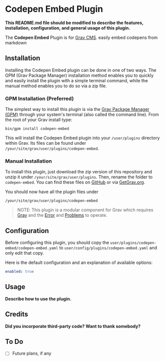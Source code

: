 # Codepen Embed Plugin

**This README.md file should be modified to describe the features, installation, configuration, and general usage of this plugin.**

The **Codepen Embed** Plugin is for [Grav CMS](http://github.com/getgrav/grav). easily embed codepens from markdown

## Installation

Installing the Codepen Embed plugin can be done in one of two ways. The GPM (Grav Package Manager) installation method enables you to quickly and easily install the plugin with a simple terminal command, while the manual method enables you to do so via a zip file.

### GPM Installation (Preferred)

The simplest way to install this plugin is via the [Grav Package Manager (GPM)](http://learn.getgrav.org/advanced/grav-gpm) through your system's terminal (also called the command line).  From the root of your Grav install type:

    bin/gpm install codepen-embed

This will install the Codepen Embed plugin into your `/user/plugins` directory within Grav. Its files can be found under `/your/site/grav/user/plugins/codepen-embed`.

### Manual Installation

To install this plugin, just download the zip version of this repository and unzip it under `/your/site/grav/user/plugins`. Then, rename the folder to `codepen-embed`. You can find these files on [GitHub](https://github.com/apotropaic/grav-plugin-codepen-embed) or via [GetGrav.org](http://getgrav.org/downloads/plugins#extras).

You should now have all the plugin files under

    /your/site/grav/user/plugins/codepen-embed
	
> NOTE: This plugin is a modular component for Grav which requires [Grav](http://github.com/getgrav/grav) and the [Error](https://github.com/getgrav/grav-plugin-error) and [Problems](https://github.com/getgrav/grav-plugin-problems) to operate.

## Configuration

Before configuring this plugin, you should copy the `user/plugins/codepen-embed/codepen-embed.yaml` to `user/config/plugins/codepen-embed.yaml` and only edit that copy.

Here is the default configuration and an explanation of available options:

```yaml
enabled: true
```

## Usage

**Describe how to use the plugin.**

## Credits

**Did you incorporate third-party code? Want to thank somebody?**

## To Do

- [ ] Future plans, if any

